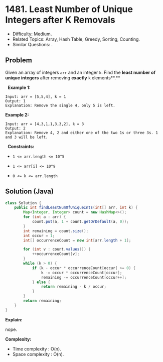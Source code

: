 # 1481. Least Number of Unique Integers after K Removals

- Difficulty: Medium.
- Related Topics: Array, Hash Table, Greedy, Sorting, Counting.
- Similar Questions: .

## Problem

Given an array of integers ```arr``` and an integer ```k```. Find the **least number of unique integers** after removing **exactly** ```k``` elements**.**




 
**Example 1:**

```
Input: arr = [5,5,4], k = 1
Output: 1
Explanation: Remove the single 4, only 5 is left.
```
**Example 2:**

```
Input: arr = [4,3,1,1,3,3,2], k = 3
Output: 2
Explanation: Remove 4, 2 and either one of the two 1s or three 3s. 1 and 3 will be left.
```

 
**Constraints:**


	
- ```1 <= arr.length <= 10^5```
	
- ```1 <= arr[i] <= 10^9```
	
- ```0 <= k <= arr.length```


## Solution (Java)

```java
class Solution {
    public int findLeastNumOfUniqueInts(int[] arr, int k) {
        Map<Integer, Integer> count = new HashMap<>();
        for (int a : arr) {
            count.put(a, 1 + count.getOrDefault(a, 0));
        }
        int remaining = count.size();
        int occur = 1;
        int[] occurrenceCount = new int[arr.length + 1];

        for (int v : count.values()) {
            ++occurrenceCount[v];
        }
        while (k > 0) {
            if (k - occur * occurrenceCount[occur] >= 0) {
                k -= occur * occurrenceCount[occur];
                remaining -= occurrenceCount[occur++];
            } else {
                return remaining - k / occur;
            }
        }
        return remaining;
    }
}
```

**Explain:**

nope.

**Complexity:**

* Time complexity : O(n).
* Space complexity : O(n).
